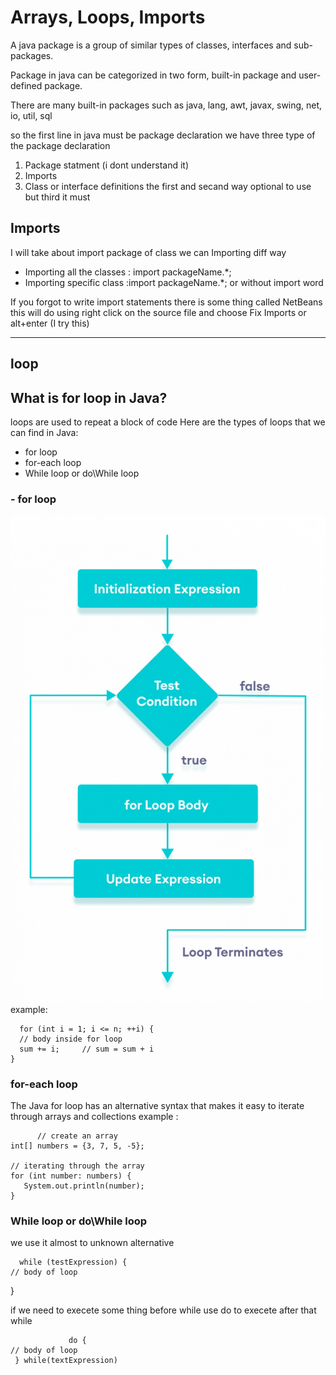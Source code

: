 # Arrays, Loops, Imports

A java package is a group of similar types of classes, interfaces and sub-packages.

Package in java can be categorized in two form, built-in package and user-defined package.

There are many built-in packages such as java, lang, awt, javax, swing, net, io, util, sql 

so the first  line in java must be package declaration we have three type of the package declaration 
1. Package statment (i dont understand it)
2. Imports 
3. Class or interface definitions
the first and secand way optional to use but third it must

## Imports 
I will take about import package of class 
we can Importing  diff way
- Importing all the classes   : import packageName.*;
- Importing specific class :import packageName.*;  or without import word 

If you forgot to write import statements there is some thing called NetBeans this will do using right click on the source file and choose Fix Imports or alt+enter (I try this)

----------------------------------------------------------
## loop
## What is for loop in Java?
loops are used to repeat a block of code
Here are the types of loops that we can find in Java:
-  for loop
-  for-each loop
- While loop or do\While loop
### -  for loop
![](../img/401/java-for-loop.webp)
example:
      
      for (int i = 1; i <= n; ++i) {
      // body inside for loop
      sum += i;     // sum = sum + i
    }

### for-each loop
The Java for loop has an alternative syntax that makes it easy to iterate through arrays and collections
example :
          
          // create an array
    int[] numbers = {3, 7, 5, -5};
    
    // iterating through the array 
    for (int number: numbers) {
       System.out.println(number);
    }

###  While loop or do\While loop
we use it almost to unknown alternative 

      while (testExpression) {
    // body of loop
}

if we need to execete some thing before while use do to execete after that while
                 
                 do {
    // body of loop
     } while(textExpression)


